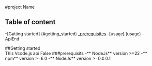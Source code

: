 #project Name
## Table of content
-[Gatting started] (#getting_started)
  _[prerequisites](#prerequisits)
-[usage] (usage)
     -ApiEnd

 ##Getting started    
 This Vcode.js api
 False
 ###prerequisits
 -** NodeJs** version >=22
  -** npm** version >=6.0
   -** NodeJs** version >=0.0.0.1
